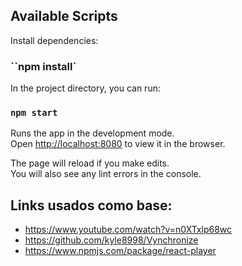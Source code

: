 ## Available Scripts

Install dependencies:

### ``npm install`

In the project directory, you can run:

### `npm start`

Runs the app in the development mode.<br />
Open [http://localhost:8080](http://localhost:8080) to view it in the browser.

The page will reload if you make edits.<br />
You will also see any lint errors in the console.

## Links usados como base:

* https://www.youtube.com/watch?v=n0XTxlp68wc
* https://github.com/kyle8998/Vynchronize
* https://www.npmjs.com/package/react-player